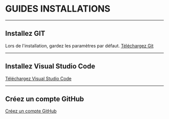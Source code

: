 # GUIDES INSTALLATIONS

---

## Installez GIT

Lors de l'installation, gardez les paramètres par défaut.
[Téléchargez Git](https://git-scm.com/downloads)

---

## Installez Visual Studio Code

[Téléchargez Visual Studio Code](https://code.visualstudio.com/Download)

---

## Créez un compte GitHub

[Créez un compte GitHub](https://github.com/signup)
